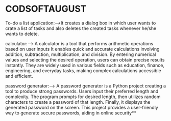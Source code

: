 # CODSOFTAUGUST
To-do a list application:-->It creates a dialog box in which user wants to crate a list of tasks and also deletes the created tasks whenever he/she wants to delete.

calculator:--> A calculator is a tool that performs arithmetic operations based on user inputs It enables quick and accurate calculations involving addition, subtraction, multiplication, and division. By entering numerical values and selecting the desired operation, users can obtain precise results instantly. They are widely used in various fields such as education, finance, engineering, and everyday tasks, making complex calculations accessible and efficient.

password generator:--> A password generator is a Python project creating a tool to produce strong passwords. Users input their preferred length and complexity. The program prompts for desired length, then utilizes random characters to create a password of that length. Finally, it displays the generated password on the screen. This project provides a user-friendly way to generate secure passwords, aiding in online security**

